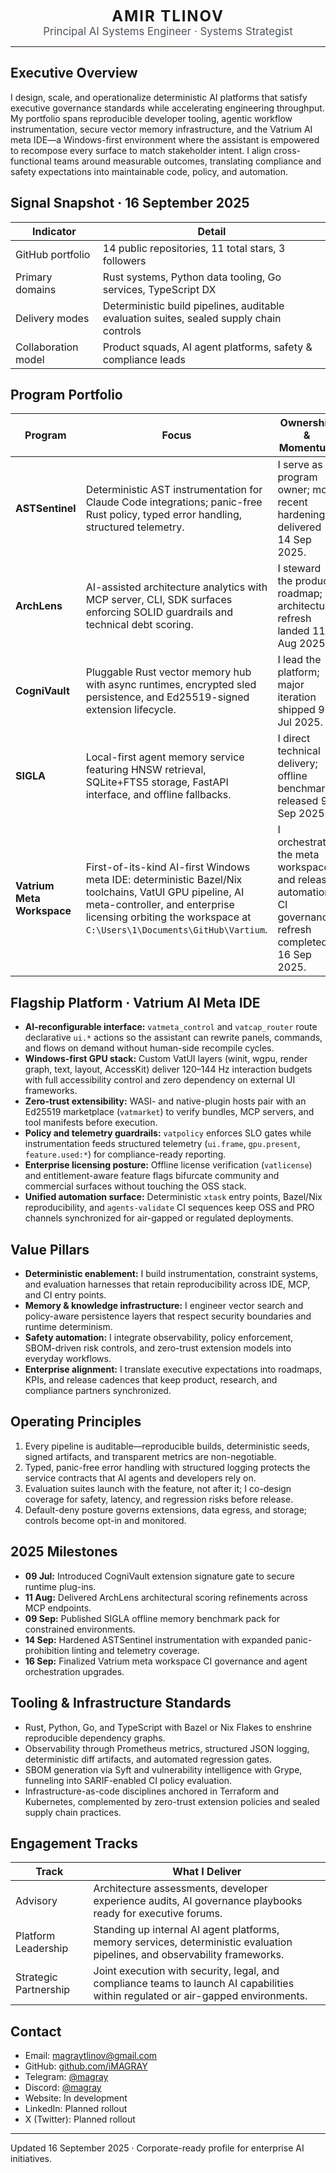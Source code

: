 <!-- Corporate Profile Header -->
<p align="center">
  <strong style="font-size:1.5rem;letter-spacing:0.08em;">AMIR TLINOV</strong><br/>
  <span style="font-size:1.05rem;color:#4b5563;">Principal AI Systems Engineer · Systems Strategist</span>
</p>

---

## Executive Overview
I design, scale, and operationalize deterministic AI platforms that satisfy executive governance standards while accelerating engineering throughput. My portfolio spans reproducible developer tooling, agentic workflow instrumentation, secure vector memory infrastructure, and the Vatrium AI meta IDE—a Windows-first environment where the assistant is empowered to recompose every surface to match stakeholder intent. I align cross-functional teams around measurable outcomes, translating compliance and safety expectations into maintainable code, policy, and automation.

## Signal Snapshot · 16 September 2025
| Indicator | Detail |
| --- | --- |
| GitHub portfolio | 14 public repositories, 11 total stars, 3 followers |
| Primary domains | Rust systems, Python data tooling, Go services, TypeScript DX |
| Delivery modes | Deterministic build pipelines, auditable evaluation suites, sealed supply chain controls |
| Collaboration model | Product squads, AI agent platforms, safety & compliance leads |

## Program Portfolio
| Program | Focus | Ownership & Momentum |
| --- | --- | --- |
| **ASTSentinel** | Deterministic AST instrumentation for Claude Code integrations; panic-free Rust policy, typed error handling, structured telemetry. | I serve as program owner; most recent hardening delivered 14 Sep 2025. |
| **ArchLens** | AI-assisted architecture analytics with MCP server, CLI, SDK surfaces enforcing SOLID guardrails and technical debt scoring. | I steward the product roadmap; architecture refresh landed 11 Aug 2025. |
| **CogniVault** | Pluggable Rust vector memory hub with async runtimes, encrypted sled persistence, and Ed25519-signed extension lifecycle. | I lead the platform; major iteration shipped 9 Jul 2025. |
| **SIGLA** | Local-first agent memory service featuring HNSW retrieval, SQLite+FTS5 storage, FastAPI interface, and offline fallbacks. | I direct technical delivery; offline benchmarks released 9 Sep 2025. |
| **Vatrium Meta Workspace** | First-of-its-kind AI-first Windows meta IDE: deterministic Bazel/Nix toolchains, VatUI GPU pipeline, AI meta-controller, and enterprise licensing orbiting the workspace at `C:\Users\1\Documents\GitHub\Vartium`. | I orchestrate the meta workspace and release automation; CI governance refresh completed 16 Sep 2025. |

## Flagship Platform · Vatrium AI Meta IDE
- **AI-reconfigurable interface:** `vatmeta_control` and `vatcap_router` route declarative `ui.*` actions so the assistant can rewrite panels, commands, and flows on demand without human-side recompile cycles.
- **Windows-first GPU stack:** Custom VatUI layers (winit, wgpu, render graph, text, layout, AccessKit) deliver 120–144 Hz interaction budgets with full accessibility control and zero dependency on external UI frameworks.
- **Zero-trust extensibility:** WASI- and native-plugin hosts pair with an Ed25519 marketplace (`vatmarket`) to verify bundles, MCP servers, and tool manifests before execution.
- **Policy and telemetry guardrails:** `vatpolicy` enforces SLO gates while instrumentation feeds structured telemetry (`ui.frame`, `gpu.present`, `feature.used:*`) for compliance-ready reporting.
- **Enterprise licensing posture:** Offline license verification (`vatlicense`) and entitlement-aware feature flags bifurcate community and commercial surfaces without touching the OSS stack.
- **Unified automation surface:** Deterministic `xtask` entry points, Bazel/Nix reproducibility, and `agents-validate` CI sequences keep OSS and PRO channels synchronized for air-gapped or regulated deployments.

## Value Pillars
- **Deterministic enablement:** I build instrumentation, constraint systems, and evaluation harnesses that retain reproducibility across IDE, MCP, and CI entry points.
- **Memory & knowledge infrastructure:** I engineer vector search and policy-aware persistence layers that respect security boundaries and runtime determinism.
- **Safety automation:** I integrate observability, policy enforcement, SBOM-driven risk controls, and zero-trust extension models into everyday workflows.
- **Enterprise alignment:** I translate executive expectations into roadmaps, KPIs, and release cadences that keep product, research, and compliance partners synchronized.

## Operating Principles
1. Every pipeline is auditable—reproducible builds, deterministic seeds, signed artifacts, and transparent metrics are non-negotiable.
2. Typed, panic-free error handling with structured logging protects the service contracts that AI agents and developers rely on.
3. Evaluation suites launch with the feature, not after it; I co-design coverage for safety, latency, and regression risks before release.
4. Default-deny posture governs extensions, data egress, and storage; controls become opt-in and monitored.

## 2025 Milestones
- **09 Jul:** Introduced CogniVault extension signature gate to secure runtime plug-ins.
- **11 Aug:** Delivered ArchLens architectural scoring refinements across MCP endpoints.
- **09 Sep:** Published SIGLA offline memory benchmark pack for constrained environments.
- **14 Sep:** Hardened ASTSentinel instrumentation with expanded panic-prohibition linting and telemetry coverage.
- **16 Sep:** Finalized Vatrium meta workspace CI governance and agent orchestration upgrades.

## Tooling & Infrastructure Standards
- Rust, Python, Go, and TypeScript with Bazel or Nix Flakes to enshrine reproducible dependency graphs.
- Observability through Prometheus metrics, structured JSON logging, deterministic diff artifacts, and automated regression gates.
- SBOM generation via Syft and vulnerability intelligence with Grype, funneling into SARIF-enabled CI policy evaluation.
- Infrastructure-as-code disciplines anchored in Terraform and Kubernetes, complemented by zero-trust extension policies and sealed supply chain practices.

## Engagement Tracks
| Track | What I Deliver |
| --- | --- |
| Advisory | Architecture assessments, developer experience audits, AI governance playbooks ready for executive forums. |
| Platform Leadership | Standing up internal AI agent platforms, memory services, deterministic evaluation pipelines, and observability frameworks. |
| Strategic Partnership | Joint execution with security, legal, and compliance teams to launch AI capabilities within regulated or air-gapped environments. |

## Contact
- Email: [magraytlinov@gmail.com](mailto:magraytlinov@gmail.com)
- GitHub: [github.com/iMAGRAY](https://github.com/iMAGRAY)
- Telegram: [@magray](https://t.me/magray)
- Discord: [@magray](https://discordapp.com/users/magray)
- Website: In development
- LinkedIn: Planned rollout
- X (Twitter): Planned rollout

---
Updated 16 September 2025 · Corporate-ready profile for enterprise AI initiatives.
